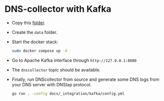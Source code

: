 
# DNS-collector with Kafka

- Copy this [folder](./docs/_integration/kafka).

- Create the `data` folder.

- Start the docker stack:

    ```bash
    sudo docker compose up -d
    ```

- Go to Apache Kafka interface through `http://127.0.0.1:8080`

- The `dnscollector` topic should be available.

- Finally, run DNScollector from source and generate some DNS logs from your DNS server with DNStap protocol.

    ```bash
    go run . -config docs/_integration/kafka/config.yml
    ```
